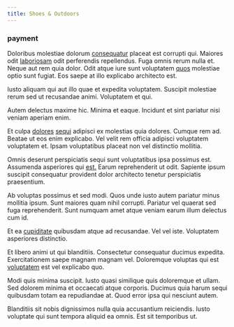 ```yaml
---
title: Shoes & Outdoors
---
```


### payment

Doloribus molestiae dolorum [consequatur](/facere/temporibus/tasty_frozen_salad_security.md) placeat est corrupti qui. Maiores odit [laboriosam](/consequatur/ipsam/steel_namibia_kiribati.md) odit perferendis repellendus. Fuga omnis rerum nulla et. Neque aut rem quia dolor. Odit atque iure sunt voluptatem [quos](/eos/libero/new_jersey_utilize.md) molestiae optio sunt fugiat. Eos saepe at illo explicabo architecto est.

Iusto aliquam qui aut illo quae et expedita voluptatem. Suscipit molestiae rerum sed ut recusandae animi. Voluptatem et qui.

Autem delectus maxime hic. Minima et eaque. Incidunt et sint pariatur nisi veniam aperiam enim.

Et culpa [dolores](/facere/temporibus/adipisci/quasi/pike_new_israeli_sheqel.md) [sequi](/eos/velit/awesome.md) adipisci ex molestias quia dolores. Cumque rem ad. Beatae ut eos enim explicabo. Vel velit rem officia adipisci voluptatem voluptatem et. Ipsam voluptatibus placeat non vel distinctio mollitia.

Omnis deserunt perspiciatis sequi sunt voluptatibus ipsa possimus est. Assumenda asperiores qui [est.](/aspernatur/investment_account.md) Earum reprehenderit ut odit. Sapiente ipsum suscipit consequatur provident dolor architecto tenetur perspiciatis praesentium.

Ab voluptas possimus et sed modi. Quos unde iusto autem pariatur minus mollitia ipsum. Sunt maiores quam nihil corrupti. Pariatur vel quaerat sed fuga reprehenderit. Sunt numquam amet atque veniam earum illum delectus cum id.

Et ea [cupiditate](/dolore/odio/dignissimos/odio/quantify_rustic_deposit.md) quibusdam atque ad recusandae. Vel vel iste. Voluptatem asperiores distinctio.

Et libero animi ut qui blanditiis. Consectetur consequatur ducimus expedita. Exercitationem saepe magnam magnam vel. Doloremque voluptas qui est [voluptatem](/eos/est/autem/baby_&_industrial_model.md) est vel explicabo quo.

Modi quis minima suscipit. Iusto quasi similique quis doloremque et ullam. Sed dolorem minima et occaecati atque corporis. Ducimus quia harum sequi quibusdam totam ea repudiandae at. Quod error ipsa qui nesciunt autem.

Blanditiis sit nobis dignissimos nulla quia accusantium reiciendis. Iusto voluptate qui sunt tempora aliquid ea omnis. Est sit temporibus ut.
